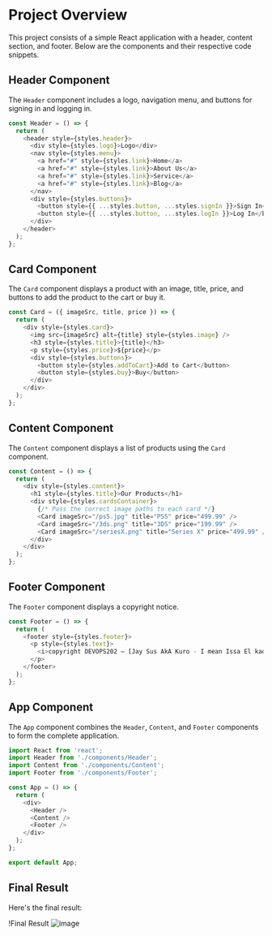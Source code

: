 
# Project Overview

This project consists of a simple React application with a header, content section, and footer. Below are the components and their respective code snippets.

## Header Component

The `Header` component includes a logo, navigation menu, and buttons for signing in and logging in.

```javascript
const Header = () => {
  return (
    <header style={styles.header}>
      <div style={styles.logo}>Logo</div>
      <nav style={styles.menu}>
        <a href="#" style={styles.link}>Home</a>
        <a href="#" style={styles.link}>About Us</a>
        <a href="#" style={styles.link}>Service</a>
        <a href="#" style={styles.link}>Blog</a>
      </nav>
      <div style={styles.buttons}>
        <button style={{ ...styles.button, ...styles.signIn }}>Sign In</button>
        <button style={{ ...styles.button, ...styles.logIn }}>Log In</button>
      </div>
    </header>
  );
};
```

## Card Component

The `Card` component displays a product with an image, title, price, and buttons to add the product to the cart or buy it.

```javascript
const Card = ({ imageSrc, title, price }) => {
  return (
    <div style={styles.card}>
      <img src={imageSrc} alt={title} style={styles.image} />
      <h3 style={styles.title}>{title}</h3>
      <p style={styles.price}>${price}</p>
      <div style={styles.buttons}>
        <button style={styles.addToCart}>Add to Cart</button>
        <button style={styles.buy}>Buy</button>
      </div>
    </div>
  );
};
```

## Content Component

The `Content` component displays a list of products using the `Card` component.

```javascript
const Content = () => {
  return (
    <div style={styles.content}>
      <h1 style={styles.title}>Our Products</h1>
      <div style={styles.cardsContainer}>
        {/* Pass the correct image paths to each card */}
        <Card imageSrc="/ps5.jpg" title="PS5" price="499.99" />
        <Card imageSrc="/3ds.png" title="3DS" price="199.99" />
        <Card imageSrc="/seriesX.png" title="Series X" price="499.99" />
      </div>
    </div>
  );
};
```

## Footer Component

The `Footer` component displays a copyright notice.

```javascript
const Footer = () => {
  return (
    <footer style={styles.footer}>
      <p style={styles.text}>
        <i>copyright DEVOPS202 – [Jay Sus AkA Kuro - I mean Issa El kaddaoui] – année 2024/2025</i>
      </p>
    </footer>
  );
};
```

## App Component

The `App` component combines the `Header`, `Content`, and `Footer` components to form the complete application.

```javascript
import React from 'react';
import Header from './components/Header';
import Content from './components/Content';
import Footer from './components/Footer';

const App = () => {
  return (
    <div>
      <Header />
      <Content />
      <Footer />
    </div>
  );
};

export default App;
```

## Final Result

Here's the final result:

!Final Result
![image](https://github.com/user-attachments/assets/07d42e8a-6304-4062-b391-2425fefefa8e)

```
